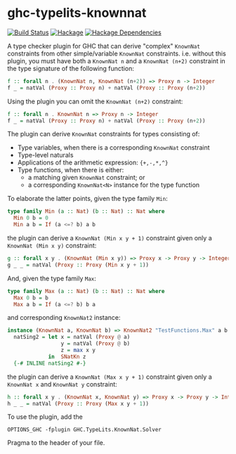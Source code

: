# ghc-typelits-knownnat

[![Build Status](https://secure.travis-ci.org/clash-lang/ghc-typelits-knownnat.svg?branch=master)](http://travis-ci.org/clash-lang/ghc-typelits-knownnat)
[![Hackage](https://img.shields.io/hackage/v/ghc-typelits-knownnat.svg)](https://hackage.haskell.org/package/ghc-typelits-knownnat)
[![Hackage Dependencies](https://img.shields.io/hackage-deps/v/ghc-typelits-knownnat.svg?style=flat)](http://packdeps.haskellers.com/feed?needle=exact%3Aghc-typelits-knownnat)

A type checker plugin for GHC that can derive "complex" `KnownNat`
constraints from other simple/variable `KnownNat` constraints. i.e. without this
plugin, you must have both a `KnownNat n` and a `KnownNat (n+2)` constraint in
the type signature of the following function:

```haskell
f :: forall n . (KnownNat n, KnownNat (n+2)) => Proxy n -> Integer
f _ = natVal (Proxy :: Proxy n) + natVal (Proxy :: Proxy (n+2))
```

Using the plugin you can omit the `KnownNat (n+2)` constraint:

```haskell
f :: forall n . KnownNat n => Proxy n -> Integer
f _ = natVal (Proxy :: Proxy n) + natVal (Proxy :: Proxy (n+2))
```

The plugin can derive `KnownNat` constraints for types consisting of:

* Type variables, when there is a corresponding `KnownNat` constraint
* Type-level naturals
* Applications of the arithmetic expression: `{+,-,*,^}`
* Type functions, when there is either:
  * a matching given `KnownNat` constraint; or
  * a corresponding `KnownNat<N>` instance for the type function

To elaborate the latter points, given the type family `Min`:

```haskell
type family Min (a :: Nat) (b :: Nat) :: Nat where
  Min 0 b = 0
  Min a b = If (a <=? b) a b
```

the plugin can derive a `KnownNat (Min x y + 1)` constraint given only a
`KnownNat (Min x y)` constraint:

```haskell
g :: forall x y . (KnownNat (Min x y)) => Proxy x -> Proxy y -> Integer
g _ _ = natVal (Proxy :: Proxy (Min x y + 1))
```

And, given the type family `Max`:

```haskell
type family Max (a :: Nat) (b :: Nat) :: Nat where
  Max 0 b = b
  Max a b = If (a <=? b) b a
```

and corresponding `KnownNat2` instance:

```haskell
instance (KnownNat a, KnownNat b) => KnownNat2 "TestFunctions.Max" a b where
  natSing2 = let x = natVal (Proxy @ a)
                 y = natVal (Proxy @ b)
                 z = max x y
             in  SNatKn z
  {-# INLINE natSing2 #-}
```

the plugin can derive a `KnownNat (Max x y + 1)` constraint given only a
`KnownNat x` and `KnownNat y` constraint:

```haskell
h :: forall x y . (KnownNat x, KnownNat y) => Proxy x -> Proxy y -> Integer
h _ _ = natVal (Proxy :: Proxy (Max x y + 1))
```

To use the plugin, add the

```
OPTIONS_GHC -fplugin GHC.TypeLits.KnownNat.Solver
```

Pragma to the header of your file.
